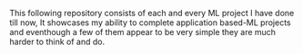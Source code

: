 This following repository consists of each and every ML project I have done till now, It showcases my ability to complete application based-ML projects and eventhough a few of them appear to be very simple they are much harder to think of and do.
